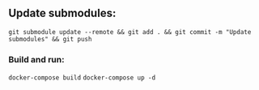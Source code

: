 ## Update submodules:
```git submodule update --remote && git add . && git commit -m "Update submodules" && git push```

### Build and run:
```docker-compose build```
```docker-compose up -d```